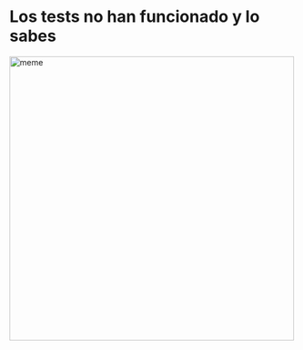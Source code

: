 <h1>Los tests no han funcionado y lo sabes</h1> <img src="https://i.redd.it/7rc095flbgea1.jpg" alt="meme" width="500" height="500"></img>
